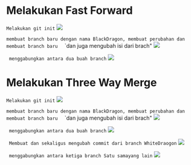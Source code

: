 # Melakukan Fast Forward
 
 `Melakukan git init`
<img src="Screen_Shoot_Git/01">

`membuat branch baru dengan nama BlackDragon, membuat perubahan dan membuat branch baru  `
`dan juga mengubah isi dari brach"
<img src="Screen_Shoot_Git/02">

` menggabungkan antara dua buah branch`
<img src="Screen_Shoot_Git/03">


# Melakukan Three Way Merge

`Melakukan git init`
<img src="Screen_Shoot_Git/01">

`membuat branch baru dengan nama BlackDragon, membuat perubahan dan membuat branch baru  `
`dan juga mengubah isi dari brach"
<img src="Screen_Shoot_Git/02">

` menggabungkan antara dua buah branch`
<img src="Screen_Shoot_Git/03">

` Membuat dan sekaligus mengubah commit dari branch WhiteDraogon`
<img src="Screen_Shoot_Git/04">

` menggabungkan antara ketiga branch Satu samayang lain`
<img src="Screen_Shoot_Git/05">







